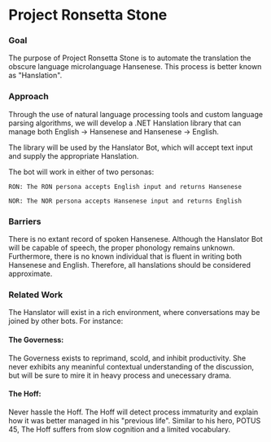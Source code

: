 ﻿# Project Ronsetta Stone
### Goal
The purpose of Project Ronsetta Stone is to automate the translation the obscure language microlanguage Hansenese.  This process is better known as "Hanslation".

### Approach
Through the use of natural language processing tools and custom language parsing algorithms, we will develop a .NET Hanslation library that can manage
both English -> Hansenese and Hansenese -> English.

The library will be used by the Hanslator Bot, which will accept text input and supply the appropriate Hanslation.

The bot will work in either of two personas:

    RON: The RON persona accepts English input and returns Hansenese

    NOR: The NOR persona accepts Hansenese input and returns English

### Barriers
There is no extant record of spoken Hansenese.  Although the Hanslator Bot will be capable of
speech, the proper phonology remains unknown.
Furthermore, there is no known individual that is fluent in writing both Hansenese
and English.  Therefore, all hanslations should be considered approximate.

### Related Work
The Hanslator will exist in a rich environment, where conversations may be joined by other bots.  For instance:

#### The Governess:
The Governess exists to reprimand, scold, and inhibit productivity.  She never exhibits any meaninful contextual
understanding of the discussion, but will be sure to mire it in heavy process and unecessary drama.

#### The Hoff:
Never hassle the Hoff.  The Hoff will detect process immaturity and explain how it was better managed
in his "previous life".  Similar to his hero, POTUS 45, The Hoff suffers from slow cognition and a limited vocabulary.
